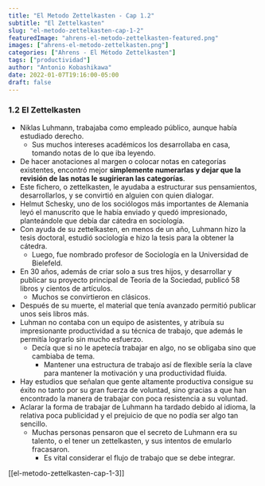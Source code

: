 ```yaml
---
title: "El Metodo Zettelkasten - Cap 1.2"
subtitle: "El Zettelkasten"
slug: "el-metodo-zettelkasten-cap-1-2"
featuredImage: "ahrens-el-metodo-zettelkasten-featured.png"
images: ["ahrens-el-metodo-zettelkasten.png"]
categories: ["Ahrens - El Método Zettelkasten"]
tags: ["productividad"]
author: "Antonio Kobashikawa"
date: 2022-01-07T19:16:00-05:00
draft: false
---
```


<!--more-->

### 1.2 El Zettelkasten
- Niklas Luhmann, trabajaba como empleado público, aunque había estudiado derecho.
	- Sus muchos intereses académicos los desarrollaba en casa, tomando notas de lo que iba leyendo.
- De hacer anotaciones al margen o colocar notas en categorías existentes, encontró mejor **simplemente numerarlas y dejar que la revisión de las notas le sugirieran las categorías**.
- Este fichero, o zettelkasten, le ayudaba a estructurar sus pensamientos, desarrollarlos, y se convirtió en alguien con quien dialogar.
- Helmut Schesky, uno de los sociólogos más importantes de Alemania leyó el manuscrito que le había enviado y quedó impresionado, planteándole que debía dar cátedra en sociología.
- Con ayuda de su zettelkasten, en menos de un año, Luhmann hizo la tesis doctoral, estudió sociología e hizo la tesis para la obtener la cátedra.
	- Luego, fue nombrado profesor de Sociología en la Universidad de Bielefeld.
- En 30 años, además de criar solo a sus tres hijos, y desarrollar y publicar su proyecto principal de Teoría de la Sociedad, publicó 58 libros y cientos de artículos.
	- Muchos se convirtieron en clásicos.
- Después de su muerte, el material que tenía avanzado permitió publicar unos seis libros más.
- Luhman no contaba con un equipo de asistentes, y atribuía su impresionante productividad a su técnica de trabajo, que además le permitía lograrlo sin mucho esfuerzo.
	- Decía que si no le apetecía trabajar en algo, no se obligaba sino que cambiaba de tema.
		- Mantener una estructura de trabajo así de flexible sería la clave para mantener la motivación y una productividad fluida.
- Hay estudios que señalan que gente altamente productiva consigue su éxito no tanto por su gran fuerza de voluntad, sino gracias a que han encontrado la manera de trabajar con poca resistencia a su voluntad.
- Aclarar la forma de trabajar de Luhmann ha tardado debido al idioma, la relativa poca publicidad y el prejuicio de que no podía ser algo tan sencillo.
	- Muchas personas pensaron que el secreto de Luhmann era su talento, o el tener un zettelkasten, y sus intentos de emularlo fracasaron.
		- Es vital considerar el flujo de trabajo que se debe integrar.

[[el-metodo-zettelkasten-cap-1-3]]